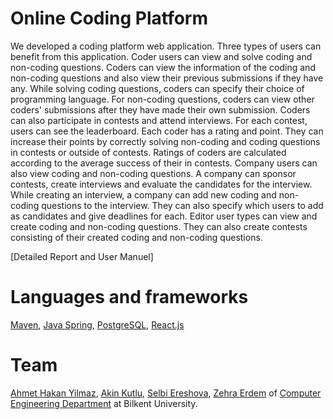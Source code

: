 # Online Coding Platform
  We developed a coding platform web application. Three types of users can benefit
from this application. Coder users can view and solve coding and non-coding questions.
Coders can view the information of the coding and non-coding questions and also view their
previous submissions if they have any. While solving coding questions, coders can specify
their choice of programming language. For non-coding questions, coders can view other
coders' submissions after they have made their own submission. Coders can also participate
in contests and attend interviews. For each contest, users can see the leaderboard. Each
coder has a rating and point. They can increase their points by correctly solving non-coding
and coding questions in contests or outside of contests. Ratings of coders are calculated
according to the average success of their in contests. Company users can also view coding
and non-coding questions. A company can sponsor contests, create interviews and evaluate
the candidates for the interview. While creating an interview, a company can add new coding
and non-coding questions to the interview. They can also specify which users to add as
candidates and give deadlines for each. Editor user types can view and create coding and
non-coding questions. They can also create contests consisting of their created coding and
non-coding questions.

[Detailed Report and User Manuel]

# Languages and frameworks 
[Maven](https://mvnrepository.com/artifact/org.springframework/spring-core), [Java Spring](https://spring.io/), [PostgreSQL](https://www.postgresql.org/), [React.js](https://reactjs.org/)

# Team 
[Ahmet Hakan Yilmaz](https://github.com/AhmetHakanYilmaz), [Akin Kutlu](https://github.com/AkinKutlu00), [Selbi Ereshova](https://github.com/SelbiEreshova), [Zehra Erdem](https://github.com/ZehraErdem) of [Computer Engineering Department](http://www.cs.bilkent.edu.tr) at Bilkent University.
